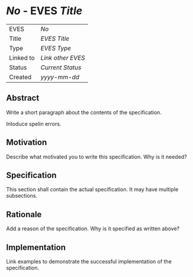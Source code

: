 # _No_ - EVES _Title_

| | |
| --- | --- |
| EVES | _No_ |
| Title | _EVES Title_ |
| Type | _EVES Type_ |
| Linked to | _Link other EVES_ |
| Status | _Current Status_ |
| Created | _yyyy-mm-dd_ |

## Abstract

Write a short paragraph about the contents of the specification.

Intoduce spelin errors.

## Motivation

Describe what motivated you to write this specification. Why is it needed?

## Specification

This section shall contain the actual specification. It may have multiple subsections.

## Rationale

Add a reason of the specification. Why is it specified as written above?

## Implementation

Link examples to demonstrate the successful implementation of the specification.